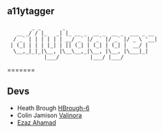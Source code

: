 
## a11ytagger


```
        _ _       _
   __ _/ / |_   _| |_ __ _  __ _  __ _  ___ _ __ 
  / _` | | | | | | __/ _` |/ _` |/ _` |/ _ \ '__|
 | (_| | | | |_| | || (_| | (_| | (_| |  __/ |   
  \__,_|_|_|\__, |\__\__,_|\__, |\__, |\___|_|   
            |___/          |___/ |___/ 
```

=======


## Devs
- Heath Brough [HBrough-6](https://github.com/HBrough-6)
- Colin Jamison [Valinora](https://github.com/Valinora)
- [Ezaz Ahamad](https://github.com/ezazahamad2003)

